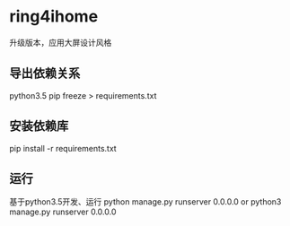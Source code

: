 ring4ihome
===
升级版本，应用大屏设计风格

导出依赖关系
---
python3.5
pip freeze > requirements.txt

安装依赖库
---
pip install -r requirements.txt

运行
---
基于python3.5开发、运行
python manage.py runserver 0.0.0.0
or python3 manage.py runserver 0.0.0.0
